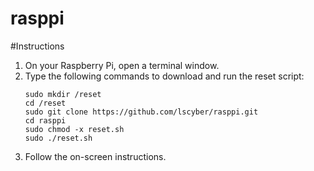 # rasppi

#Instructions
1. On your Raspberry Pi, open a terminal window.
2. Type the following commands to download and run the reset script:
    ```
    sudo mkdir /reset
    cd /reset
    sudo git clone https://github.com/lscyber/rasppi.git
    cd rasppi
    sudo chmod -x reset.sh
    sudo ./reset.sh
    ```
3. Follow the on-screen instructions.
